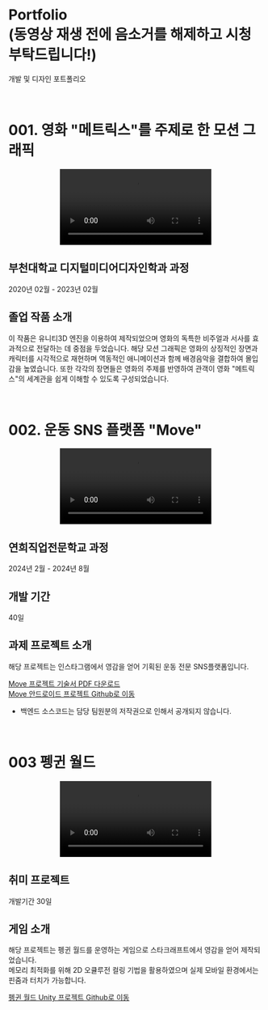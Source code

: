 # Portfolio<br>(동영상 재생 전에 음소거를 해제하고 시청부탁드립니다!)
개발 및 디자인 포트폴리오

<br>

# 001. 영화 "메트릭스"를 주제로 한 모션 그래픽

<div align="center">
  <video src="https://github.com/user-attachments/assets/e3b1a4ec-cf1d-4426-b6ce-3c16ba495a35"/>
</div>

## 부천대학교 디지털미디어디자인학과 과정
2020년 02월 - 2023년 02월

## 졸업 작품 소개
이 작품은 유니티3D 엔진을 이용하여 제작되었으며 영화의 독특한 비주얼과 서사를 효과적으로 전달하는 데 중점을 두었습니다. 
해당 모션 그래픽은 영화의 상징적인 장면과 캐릭터를 시각적으로 재현하며 역동적인 애니메이션과 함께 배경음악을 결합하여 몰입감을 높였습니다.
또한 각각의 장면들은 영화의 주제를 반영하여 관객이 영화 "메트릭스"의 세계관을 쉽게 이해할 수 있도록 구성되었습니다. 

<br>

# 002. 운동 SNS 플랫폼 "Move"

<div align="center">
  <video src="https://github.com/user-attachments/assets/22c32140-5671-44e9-a3de-a956536feade"/>
</div>

## 연희직업전문학교 과정
2024년 2월 - 2024년 8월

## 개발 기간
40일

## 과제 프로젝트 소개
해당 프로젝트는 인스타그램에서 영감을 얻어 기획된 운동 전문 SNS플랫폼입니다.

<a href="https://github.com/user-attachments/files/17141841/Move.pdf">Move 프로젝트 기술서 PDF 다운로드</a>
<br>
<a href="https://github.com/EastWise1210/serverless-move-android">Move 안드로이드 프로젝트 Github로 이동</a>
- 백엔드 소스코드는 담당 팀원분의 저작권으로 인해서 공개되지 않습니다.

<br>

# 003 펭귄 월드

<div align="center">
  <video src="https://github.com/user-attachments/assets/3c9ea480-fba5-4e5e-bdaa-b038541f95d2"/>
</div>

## 취미 프로젝트
개발기간 30일

## 게임 소개
해당 프로젝트는 펭귄 월드를 운영하는 게임으로 스타크래프트에서 영감을 얻어 제작되었습니다.<br>
메모리 최적화를 위해 2D 오큘루전 컬링 기법을 활용하였으며 실제 모바일 환경에서는 핀줌과 터치가 가능합니다.

<a href="https://github.com/ph20531/World-of-penguins">펭귄 월드 Unity 프로젝트 Github로 이동</a>
